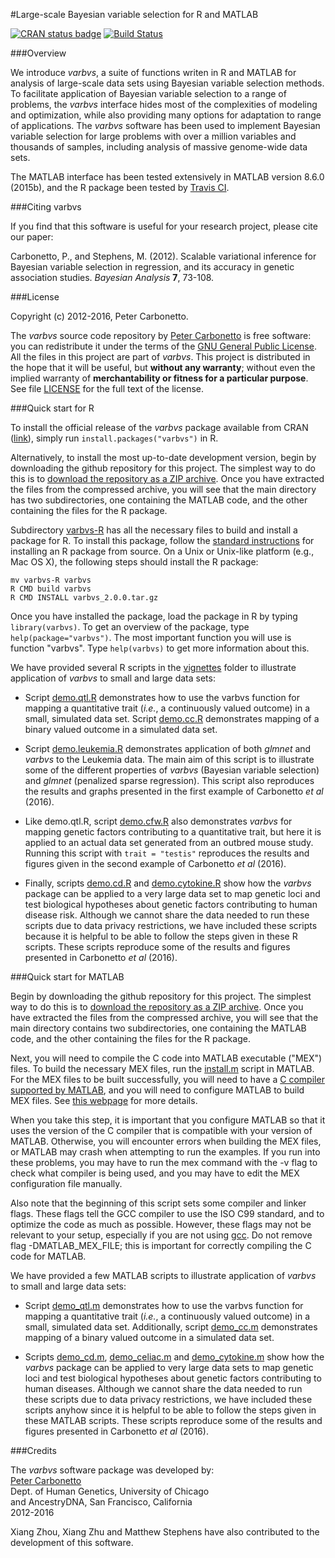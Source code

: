 #Large-scale Bayesian variable selection for R and MATLAB

[![CRAN status badge](http://www.r-pkg.org/badges/version/varbvs)](http://cran.r-project.org/package=varbvs)
[![Build Status](https://travis-ci.org/pcarbo/varbvs.svg?branch=master)](https://travis-ci.org/pcarbo/varbvs)

###Overview

We introduce *varbvs*, a suite of functions writen in R and MATLAB for
analysis of large-scale data sets using Bayesian variable selection
methods. To facilitate application of Bayesian variable selection to a
range of problems, the *varbvs* interface hides most of the
complexities of modeling and optimization, while also providing many
options for adaptation to range of applications. The *varbvs* software
has been used to implement Bayesian variable selection for large
problems with over a million variables and thousands of samples,
including analysis of massive genome-wide data sets.

The MATLAB interface has been tested extensively in MATLAB
version 8.6.0 (2015b), and the R package been tested by
[Travis CI](http://travis-ci.com).

###Citing varbvs

If you find that this software is useful for your research project,
please cite our paper:

Carbonetto, P., and Stephens, M. (2012). Scalable variational
inference for Bayesian variable selection in regression, and its
accuracy in genetic association studies. *Bayesian Analysis* **7**,
73-108.

###License

Copyright (c) 2012-2016, Peter Carbonetto.

The *varbvs* source code repository by
[Peter Carbonetto](http://github.com/pcarbo) is free software: you can
redistribute it under the terms of the
[GNU General Public License](http://www.gnu.org/licenses/gpl.html). All
the files in this project are part of *varbvs*. This project is
distributed in the hope that it will be useful, but **without any
warranty**; without even the implied warranty of **merchantability or
fitness for a particular purpose**. See file [LICENSE](LICENSE) for
the full text of the license.

###Quick start for R

To install the official release of the *varbvs* package available from
CRAN ([link](http://cran.r-project.org/web/packages/varbvs)), simply
run <code>install.packages("varbvs")</code> in R.

Alternatively, to install the most up-to-date development version,
begin by downloading the github repository for this project. The
simplest way to do this is to
[download the repository as a ZIP archive](http://github.com/pcarbo/varbvs/archive/master.zip). Once
you have extracted the files from the compressed archive, you will see
that the main directory has two subdirectories, one containing the
MATLAB code, and the other containing the files for the R package.

Subdirectory [varbvs-R](varbvs-R) has all the necessary files to build
and install a package for R. To install this package, follow the
[standard instructions](http://cran.r-project.org/doc/manuals/R-admin.html)
for installing an R package from source. On a Unix or Unix-like
platform (e.g., Mac OS X), the following steps should install the R
package:

    mv varbvs-R varbvs
	R CMD build varbvs
	R CMD INSTALL varbvs_2.0.0.tar.gz

Once you have installed the package, load the package in R by typing
<code>library(varbvs)</code>. To get an overview of the package, type
<code>help(package="varbvs")</code>. The most important function you
will use is function "varbvs". Type <code>help(varbvs)</code> to get
more information about this.

We have provided several R scripts in the
[vignettes](varbvs-R/vignettes) folder to illustrate application of
*varbvs* to small and large data sets:

+ Script [demo.qtl.R](varbvs-R/vignettes/demo.qtl.R) demonstrates how to
use the varbvs function for mapping a quantitative trait (*i.e.*, a
continuously valued outcome) in a small, simulated data set. Script
[demo.cc.R](varbvs-R/vignettes/demo.cc.R) demonstrates mapping of a
binary valued outcome in a simulated data set.

+ Script [demo.leukemia.R](varbvs-R/vignettes/demo.leukemia.R)
demonstrates application of both *glmnet* and *varbvs* to the Leukemia
data. The main aim of this script is to illustrate some of the
different properties of *varbvs* (Bayesian variable selection) and
*glmnet* (penalized sparse regression). This script also reproduces
the results and graphs presented in the first example of Carbonetto *et
al* (2016).

+ Like demo.qtl.R, script [demo.cfw.R](varbvs-R/vignettes/demo.cfw.R)
also demonstrates *varbvs* for mapping genetic factors contributing to
a quantitative trait, but here it is applied to an actual data set
generated from an outbred mouse study. Running this script with
<code>trait = "testis"</code> reproduces the results and figures given
in the second example of Carbonetto *et al* (2016).

+ Finally, scripts [demo.cd.R](varbvs-R/vignettes/demo.cd.R) and
[demo.cytokine.R](varbvs-R/vignettes/demo.cytokine.R) show how the
*varbvs* package can be applied to a very large data set to map
genetic loci and test biological hypotheses about genetic factors
contributing to human disease risk. Although we cannot share the data
needed to run these scripts due to data privacy restrictions, we have
included these scripts because it is helpful to be able to follow the
steps given in these R scripts. These scripts reproduce some of the
results and figures presented in Carbonetto *et al* (2016).

###Quick start for MATLAB

Begin by downloading the github repository for this project. The
simplest way to do this is to
[download the repository as a ZIP archive](http://github.com/pcarbo/varbvs/archive/master.zip). Once
you have extracted the files from the compressed archive, you will see
that the main directory contains two subdirectories, one containing
the MATLAB code, and the other containing the files for the R package.

Next, you will need to compile the C code into MATLAB executable
("MEX") files. To build the necessary MEX files, run the
[install.m](varbvs-MATLAB/install.m) script in MATLAB. For the MEX
files to be built successfully, you will need to have a
[C compiler supported by MATLAB](http://www.mathworks.com/support/compilers/current_release/),
and you will need to configure MATLAB to build MEX files. See
[this webpage](http://www.mathworks.com/support/tech-notes/1600/1605.html)
for more details.

When you take this step, it is important that you configure MATLAB so
that it uses the version of the C compiler that is compatible with
your version of MATLAB. Otherwise, you will encounter errors when
building the MEX files, or MATLAB may crash when attempting to run the
examples. If you run into these problems, you may have to run the mex
command with the -v flag to check what compiler is being used, and you
may have to edit the MEX configuration file manually.

Also note that the beginning of this script sets some compiler and
linker flags. These flags tell the GCC compiler to use the ISO C99
standard, and to optimize the code as much as possible. However, these
flags may not be relevant to your setup, especially if you are not
using [gcc](http://gcc.gnu.org). Do not remove flag -DMATLAB_MEX_FILE;
this is important for correctly compiling the C code for MATLAB.

We have provided a few MATLAB scripts to illustrate application of
*varbvs* to small and large data sets:

+ Script [demo_qtl.m](varbvs-MATLAB/demo_qtl.m) demonstrates how to
use the varbvs function for mapping a quantitative trait (*i.e.*, a
continuously valued outcome) in a small, simulated data
set. Additionally, script [demo_cc.m](varbvs-MATLAB/demo_cc.m)
demonstrates mapping of a binary valued outcome in a simulated data
set.

+ Scripts [demo_cd.m](varbvs-MATLAB/demo_cd.m),
[demo_celiac.m](varbvs-MATLAB/demo_celiac.m) and
[demo_cytokine.m](varbvs-MATLAB/demo_cytokine.m) show how the *varbvs*
package can be applied to very large data sets to map genetic loci and
test biological hypotheses about genetic factors contributing to human
diseases. Although we cannot share the data needed to run these
scripts due to data privacy restrictions, we have included these
scripts anyhow since it is helpful to be able to follow the steps
given in these MATLAB scripts. These scripts reproduce some of the
results and figures presented in Carbonetto *et al* (2016).

###Credits

The *varbvs* software package was developed by:<br>
[Peter Carbonetto](http://www.cs.ubc.ca/spider/pcarbo)<br>
Dept. of Human Genetics, University of Chicago<br>
and AncestryDNA, San Francisco, California<br>
2012-2016

Xiang Zhou, Xiang Zhu and Matthew Stephens have also contributed to
the development of this software.
